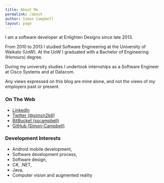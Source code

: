 ```yaml
---
title: About Me
permalink: /about
author: Simon Campbell
layout: page
---
```

I am a software developer at Enlighten Designs since late 2013.

From 2010 to 2013 I studied Software Engineering at the University of Waikato (UoW). At the UoW I graduated with a Bachelor of Engineering (Honours) degree. 

During my university studies I undertook internships as a Software Engineer at Cisco Systems and at Datacom.

Any views expressed on this blog are mine alone, and not the views of my employers past or present.

### On The Web

<div>
  <ul>
    <li>
      <a href="http://nz.linkedin.com/pub/simon-campbell/3a/190/46b">LinkedIn</a>
    </li>
    <li>
      <a href="https://twitter.com/simon2k6">Twitter (@simon2k6)</a>
    </li>
    <li>
      <a href="https://bitbucket.org/sscampbell">BitBucket (sscampbell)</a>
    </li>
    <li>
      <a href="https://github.com/Simon-Campbell/">GitHub (Simon-Campbell)</a>
    </li>
  </ul>
</div>

### Development Interests

  * Android mobile development,
  * Software development process,
  * Software design,
  * C#, .NET,
  * Java,
  * Computer vision and augmented reality